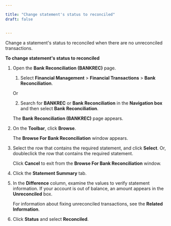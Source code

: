 ```yaml
---

title: "Change statement's status to reconciled"
draft: false


---
```


Change a statement's status to reconciled when there are no unreconciled transactions. 

**To change **statement**'s status to reconciled**

1.  Open the **Bank Reconciliation (BANKREC)** page.

    1.  Select **Financial Management** \> **Financial Transactions** \> **Bank Reconciliation**.

    Or

    2.  Search for **BANKREC** or **Bank Reconciliation** in the **Navigation box** and then select **Bank Reconciliation**.

       The **Bank Reconciliation (BANKREC)** page appears.

2.  On the **Toolbar**, click **Browse**.

    The **Browse For Bank Reconciliation** window appears.

3.  Select the row that contains the required statement, and click **Select**. Or, doubleclick the row that contains the required statement.

    Click **Cancel** to exit from the **Browse For Bank Reconciliation** window.

4.  Click the **Statement Summary** tab.

5.  In the **Difference** column, examine the values to verify statement information. If your account is out of balance, an amount appears in the **Unreconciled** box.

    For information about fixing unreconciled transactions, see the **Related Information**.

6.  Click **Status** and select **Reconciled**.